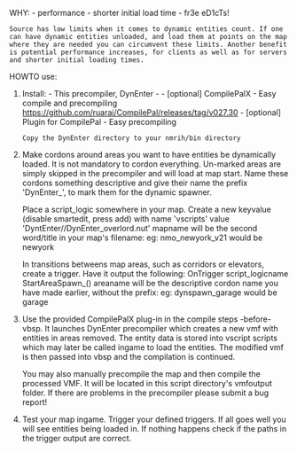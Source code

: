 WHY:
    - performance
    - shorter initial load time
    - fr3e eD1cTs!

    Source has low limits when it comes to dynamic entities count. If one can have dynamic entities unloaded, and load them at points on the map where they are needed you can circumvent these limits. Another benefit is potential performance increases, for clients as well as for servers and shorter initial loading times.


HOWTO use:

1.  Install:
        - This precompiler, DynEnter   - 
        - [optional] CompilePalX           - Easy compile and precompiling
                https://github.com/ruarai/CompilePal/releases/tag/v027.30
        - [optional] Plugin for CompilePal - Easy precompiling

        Copy the DynEnter directory to your nmrih/bin directory

2.  Make cordons around areas you want to have entities be dynamically loaded.
        It is not mandatory to cordon everything. Un-marked areas are simply skipped in the precompiler and will load at map start.
    Name these cordons something descriptive and give their name the prefix 'DynEnter_',
        to mark them for the dynamic spawner.

    Place a script_logic somewhere in your map. Create a new keyvalue (disable smartedit, press add) with name 'vscripts' value 'DyntEnter/<mapname>/DynEnter_overlord.nut'
    mapname will be the second word/title in your map's filename:
        eg: nmo_newyork_v21 would be newyork

    In transitions betweens map areas, such as corridors or elevators, create a trigger. Have it output the following:
    OnTrigger script_logicname StartAreaSpawn_<areaname>()
    areaname will be the descriptive cordon name you have made earlier, without the prefix:
        eg: dynspawn_garage would be garage

3.  Use the provided CompilePalX plug-in in the compile steps -before- vbsp. It 
        launches DynEnter precompiler which creates a new vmf with entities in areas removed. The entity data is stored into vscript scripts which may later be called ingame to load the entities. The modified vmf is then passed into vbsp and the compilation is continued.

    You may also manually precompile the map and then compile the processed VMF. It will be
        located in this script directory's vmfoutput folder.
    If there are problems in the precompiler please submit a bug report!

4.  Test your map ingame. Trigger your defined triggers. If all goes well you will see 
        entities being loaded in. If nothing happens check if the paths in the trigger output are correct.